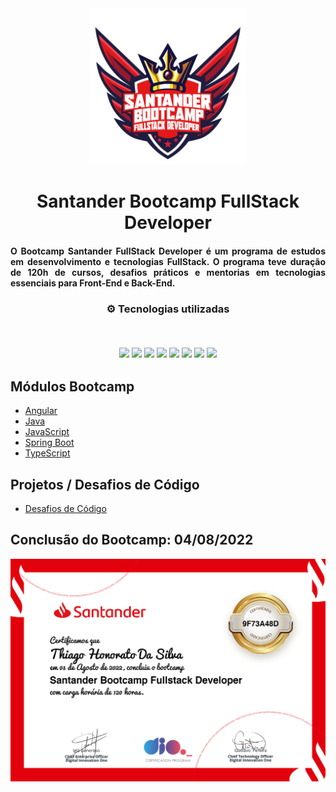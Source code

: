 <div align="center">
<img src="https://github.com/Thiagomonts/dioBootcampSantander/blob/main/Logo-Santander-Bootcamp.png" width="250px"> 
</div>

<h1 align="center">Santander Bootcamp FullStack Developer</h1>
<h4 align="justify">O Bootcamp Santander FullStack Developer é um programa de estudos em desenvolvimento e tecnologias FullStack. O programa teve duração de 120h de cursos, desafios práticos e mentorias em tecnologias essenciais para Front-End e Back-End.</h4>

<h3 align="center">
⚙️ Tecnologias utilizadas

<p>&nbsp;</p>
<img src="https://img.shields.io/badge/angular-%23DD0031.svg?style=for-the-badge&logo=angular&logoColor=white">
<img src="https://img.shields.io/badge/css3-%231572B6.svg?style=for-the-badge&logo=css3&logoColor=white"/>
<img src="https://img.shields.io/badge/git-%23F05033.svg?style=for-the-badge&logo=git&logoColor=white"/>
<img src="https://img.shields.io/badge/html5-%23E34F26.svg?style=for-the-badge&logo=html5&logoColor=white"/>
<img src="https://img.shields.io/badge/java-%23ED8B00.svg?style=for-the-badge&logo=java&logoColor=white">
<img src="https://img.shields.io/badge/javascript-%23323330.svg?style=for-the-badge&logo=javascript&logoColor=%23F7DF1E">
<img src="https://img.shields.io/badge/spring-%236DB33F.svg?style=for-the-badge&logo=spring&logoColor=white"/>
<img src="https://img.shields.io/badge/typescript-%231572B6.svg?style=for-the-badge&logo=typescript&logoColor=white"/>
</h3>


## Módulos Bootcamp

- [Angular](https://github.com/ThiagoMonts/dioBootcampSantander/tree/main/Angular)
- [Java](https://github.com/ThiagoMonts/dioBootcampSantander/tree/main/Java)
- [JavaScript](https://github.com/ThiagoMonts/dioBootcampSantander/tree/main/JavaScript)
- [Spring Boot](https://github.com/ThiagoMonts/dioBootcampSantander/tree/main/Spring%20Boot)
- [TypeScript](https://github.com/ThiagoMonts/dioBootcampSantander/tree/main/TypeScript)


## Projetos / Desafios de Código

- [Desafios de Código](https://github.com/ThiagoMonts/dioBootcampSantander/tree/main/Desafios)


## Conclusão do Bootcamp: 04/08/2022
![Certificado de Conclusão](https://github.com/ThiagoMonts/dioBootcampSantander/blob/main/certificado.png)

